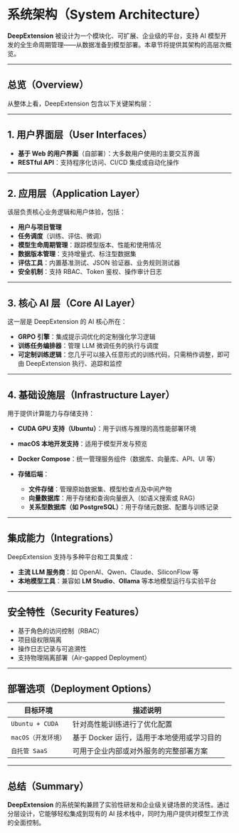 # 系统架构（System Architecture）

**DeepExtension** 被设计为一个模块化、可扩展、企业级的平台，支持 AI 模型开发的全生命周期管理——从数据准备到模型部署。本章节将提供其架构的高层次概览。

---

## 总览（Overview）

从整体上看，DeepExtension 包含以下关键架构层：

---

## 1. 用户界面层（User Interfaces）

- **基于 Web 的用户界面**（自部署）：大多数用户使用的主要交互界面  
- **RESTful API**：支持程序化访问、CI/CD 集成或自动化操作

---

## 2. 应用层（Application Layer）

该层负责核心业务逻辑和用户体验，包括：

- **用户与项目管理**
- **任务调度**（训练、评估、微调）
- **模型生命周期管理**：跟踪模型版本、性能和使用情况
- **数据版本管理**：支持增量式、标注型数据集
- **评估工具**：内置基准测试、JSON 验证器、业务规则测试器
- **安全机制**：支持 RBAC、Token 鉴权、操作审计日志

---

## 3. 核心 AI 层（Core AI Layer）

这一层是 DeepExtension 的 AI 核心所在：

- **GRPO 引擎**：集成提示词优化的定制强化学习逻辑  
- **训练任务编排器**：管理 LLM 微调任务的执行与调度  
- **可定制训练逻辑**：您几乎可以接入任意形式的训练代码，只需稍作调整，即可由 DeepExtension 执行、追踪和监控

---

## 4. 基础设施层（Infrastructure Layer）

用于提供计算能力与存储支持：

- **CUDA GPU 支持（Ubuntu）**：用于训练与推理的高性能部署环境  
- **macOS 本地开发支持**：适用于模型开发与预览  
- **Docker Compose**：统一管理服务组件（数据库、向量库、API、UI 等）  
- **存储后端**：

  - **文件存储**：管理原始数据集、模型检查点及中间产物  
  - **向量数据库**：用于存储和查询向量嵌入（如语义搜索或 RAG）  
  - **关系型数据库（如 PostgreSQL）**：用于存储元数据、配置与训练记录

---

## 集成能力（Integrations）

DeepExtension 支持与多种平台和工具集成：

- **主流 LLM 服务商**：如 OpenAI、Qwen、Claude、SiliconFlow 等  
- **本地模型工具**：兼容如 **LM Studio**、**Ollama** 等本地模型运行与实验平台
<!-- - **向量数据库** -->

---

## 安全特性（Security Features）

- 基于角色的访问控制（RBAC）  
- 项目级权限隔离  
- 操作日志记录与可追溯性  
- 支持物理隔离部署（Air-gapped Deployment）

---

## 部署选项（Deployment Options）

| 目标环境             | 描述说明                                 |
|----------------------|------------------------------------------|
| `Ubuntu + CUDA`      | 针对高性能训练进行了优化配置             |
| `macOS（开发环境）`  | 基于 Docker 运行，适用于本地使用或学习目的 |
| `自托管 SaaS`        | 可用于企业内部或对外服务的完整部署方案     |

---

## 总结（Summary）

**DeepExtension** 的系统架构兼顾了实验性研发和企业级关键场景的灵活性。通过分层设计，它能够轻松集成到现有的 AI 技术栈中，同时为用户提供对模型工作流的全面控制。
